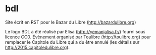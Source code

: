 # bdl
Site écrit en RST pour le Bazar du Libre (http://bazardulibre.org)

Le logo BDL a été réalisé par Elisa (http://yemanjalisa.fr/) fourni sous licence CC0. 
Évènement organisé par Toulibre (http://toulibre.org) pour remplacer le Capitole du Libre qui a du être annulé (les détails sur http://2015.capitoledulibre.org).
